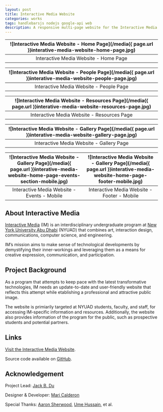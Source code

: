```yaml
---
layout: post
title: Interactive Media Website
categories: works
tags: handlebarsjs nodejs google-api web
description: A responsive multi-page website for the Interactive Media program at New York University Abu Dhabi.
---
```


![Interactive Media Website - Home Page](/media{{ page.url }}interative-media-website-home-page.jpg) |
:----------: |
Interactive Media Website - Home Page |

![Interactive Media Website - People Page](/media{{ page.url }}interative-media-website-people-page.jpg) |
:----------: |
Interactive Media Website - People Page |

![Interactive Media Website - Resources Page](/media{{ page.url }}interative-media-website-resources-page.jpg) |
:----------: |
Interactive Media Website - Resources Page |

![Interactive Media Website - Gallery Page](/media{{ page.url }}interative-media-website-gallery-page.jpg) |
:----------: |
Interactive Media Website - Gallery Page |

![Interactive Media Website - Gallery Page](/media{{ page.url }}interative-media-website-home-page-events-section-mobile.jpg) | ![Interactive Media Website - Gallery Page](/media{{ page.url }}interative-media-website-home-page-footer-mobile.jpg)
:----------: | :----------:
Interactive Media Website - Events - Mobile | Interactive Media Website - Footer - Mobile

## About Interactive Media

[Interactive Media](https://nyuad.nyu.edu/en/academics/divisions/arts-and-humanities/academic-programs/interactive-media.html) (IM) is an interdisciplinary undergraduate program at [New York University Abu Dhabi](https://nyuad.nyu.edu/en/) (NYUAD) that combines art, interaction design, communications, computer science, and engineering.

IM’s mission aims to make sense of technological developments by demystifying their inner-workings and leveraging them as a means for creative expression, communication, and participation.

## Project Background

As a program that attempts to keep pace with the latest transformative technologies, IM needs an update-to-date and user-friendly website that reflects this attempt while etablishing a professional and attractive public image.

The website is primiarily targeted at NYUAD students, faculty, and staff, for accessing IM-specific information and resources. Additionally, the website also provides information of the program for the public, such as prospective students and potential partners.

## Links

[Visit the Interactive Media Website](https://nyuadim.com/).

Source code available on [GitHub](https://github.com/nyuad-im/im-website/).

## Acknowledgement

Project Lead: [Jack B. Du](https://jackbdu.com/)

Designer & Developer: [Mari Calderon](https://www.behance.net/maricalderon)

Special Thanks: [Aaron Sherwood](https://aaron-sherwood.com/), [Ume Hussain](https://www.umehussain.com/), et al.
